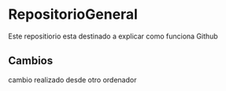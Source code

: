 # RepositorioGeneral

Este repositiorio esta destinado a explicar como funciona Github

## Cambios

cambio realizado desde otro ordenador
